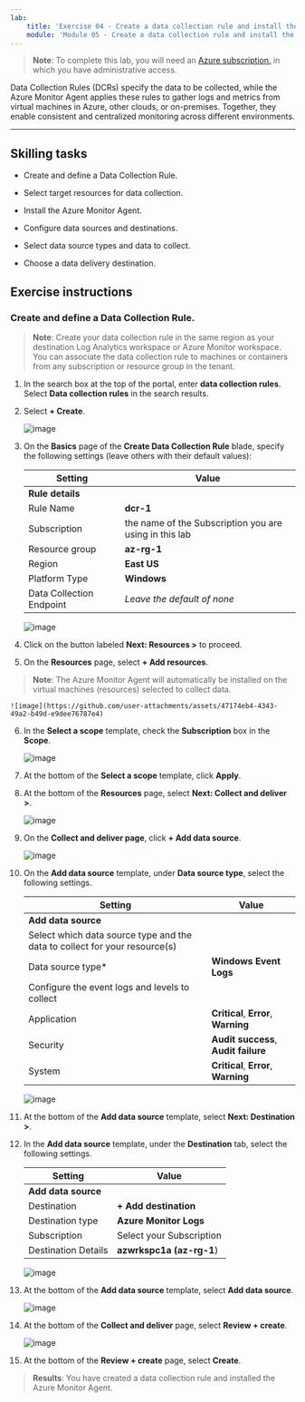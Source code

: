 ```yaml
---
lab:
    title: 'Exercise 04 - Create a data collection rule and install the Azure Monitor Agent'    
    module: 'Module 05 - Create a data collection rule and install the Azure Monitor Agent'
---
```



>**Note**: To complete this lab, you will need an [Azure subscription.](https://azure.microsoft.com/en-us/free/?azure-portal=true) in which you have administrative access. 


Data Collection Rules (DCRs) specify the data to be collected, while the Azure Monitor Agent applies these rules to gather logs and metrics from virtual machines in Azure, other clouds, or on-premises. Together, they enable consistent and centralized monitoring across different environments.

---

## Skilling tasks

- Create and define a Data Collection Rule.

- Select target resources for data collection.

- Install the Azure Monitor Agent.
  
- Configure data sources and destinations.

- Select data source types and data to collect.

- Choose a data delivery destination.

## Exercise instructions 

### Create and define a Data Collection Rule.

>**Note**: Create your data collection rule in the same region as your destination Log Analytics workspace or Azure Monitor workspace. You can associate the data collection rule to machines or containers from any subscription or resource group in the tenant.

1. In the search box at the top of the portal, enter **data collection rules**. Select **Data collection rules** in the search results.
  
2. Select **+ Create**.
  
   ![image](https://github.com/user-attachments/assets/99b9ac51-f2f4-466f-80bb-79d74874b573)

3. On the **Basics** page of the **Create Data Collection Rule** blade, specify the following settings (leave others with their default values):

    |Setting|Value|
    |---|---|
    |**Rule details**|
    |Rule Name|**dcr-1**|
    |Subscription|the name of the Subscription you are using in this lab|
    |Resource group|**az-rg-1**|
    |Region|**East US**|
    |Platform Type|**Windows**|
    |Data Collection Endpoint|*Leave the default of none*|

    ![image](https://github.com/user-attachments/assets/35c527cf-499d-44b9-966f-0114b8643ef2)

4. Click on the button labeled **Next: Resources >** to proceed.
   
5. On the **Resources** page, select **+ Add resources**.
  
>**Note**: The Azure Monitor Agent will automatically be installed on the virtual machines (resources) selected to collect data.

    ![image](https://github.com/user-attachments/assets/47174eb4-4343-49a2-b49d-e9dee76787e4)

6. In the **Select a scope** template, check the **Subscription** box in the **Scope**.

    ![image](https://github.com/user-attachments/assets/2215e8cd-5047-4fc6-91ba-b2c645571bbd)

7. At the bottom of the **Select a scope** template, click **Apply**.
  
8. At the bottom of the **Resources** page, select **Next: Collect and deliver >**. 

    ![image](https://github.com/user-attachments/assets/717226c3-5ce0-454f-93a4-11b0e67d5a23)

9. On the **Collect and deliver page**, click **+ Add data source**.

    ![image](https://github.com/user-attachments/assets/0809cf5b-a460-40d1-8508-e42ba7ce78c1)

10. On the **Add data source** template, under **Data source type**, select the following settings.
    
    |Setting|Value|
    |---|---|
    |**Add data source**|
    |Select which data source type and the data to collect for your resource(s)|
    |Data source type*|**Windows Event Logs**|
    |Configure the event logs and levels to collect|
    |Application|**Critical**, **Error**, **Warning**|
    |Security|**Audit success**, **Audit failure**|
    |System|**Critical**, **Error**, **Warning**|

    ![image](https://github.com/user-attachments/assets/5bc891ea-8cef-4baa-95c4-a432364179b1)

11. At the bottom of the **Add data source** template, select **Next: Destination >**.
   
12. In the **Add data source** template, under the **Destination** tab, select the following settings.
    
    |Setting|Value|
    |---|---|
    |**Add data source**|
    |Destination|**+ Add destination**|
    |Destination type|**Azure Monitor Logs**|
    |Subscription|Select your Subscription|
    |Destination Details|**azwrkspc1a (az-rg-1**)

    ![image](https://github.com/user-attachments/assets/e00c17c8-5a70-4caa-8504-92f482cc5e57)

13. At the bottom of the **Add data source** template, select **Add data source**.

    ![image](https://github.com/user-attachments/assets/4277089c-971c-4334-a49d-6ac6bfe93ff4)

14. At the bottom of the **Collect and deliver** page, select **Review + create**.

    ![image](https://github.com/user-attachments/assets/0235fed9-6309-444c-9269-b9dbd1118b63)

15. At the bottom of the **Review + create** page, select **Create**.

> **Results**: You have created a data collection rule and installed the Azure Monitor Agent.
